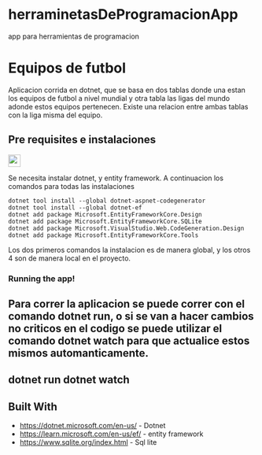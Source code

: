 # herraminetasDeProgramacionApp
app para herramientas de programacion

# Equipos de futbol

Aplicacion corrida en dotnet, que se basa en dos tablas donde una estan los equipos de futbol a nivel mundial y otra tabla las ligas del mundo adonde estos equipos pertenecen. Existe una relacion entre ambas tablas con la liga misma del equipo.

## Pre requisites e instalaciones 
<img src='(https://github.com/santistani13/herraminetasDeProgramacionApp/assets/76953005/18cac3e0-c101-4641-8004-4839e0337a56)' width='25'>




Se necesita instalar dotnet, y entity framework. A continuacion los comandos para todas las instalaciones 

```
dotnet tool install --global dotnet-aspnet-codegenerator
dotnet tool install --global dotnet-ef
dotnet add package Microsoft.EntityFrameworkCore.Design
dotnet add package Microsoft.EntityFrameworkCore.SQLite
dotnet add package Microsoft.VisualStudio.Web.CodeGeneration.Design
dotnet add package Microsoft.EntityFrameworkCore.Tools
```
Los dos primeros comandos la instalacion es de manera global, y los otros 4 son de manera local en el proyecto.

### Running the app!

Para correr la aplicacion se puede correr con el comando dotnet run, o si se van a hacer cambios no criticos en el codigo se puede utilizar el comando dotnet watch para que actualice estos mismos automanticamente.
--
dotnet run
dotnet watch
--

## Built With

* https://dotnet.microsoft.com/en-us/ - Dotnet
* https://learn.microsoft.com/en-us/ef/ - entity framework
* https://www.sqlite.org/index.html - Sql lite

